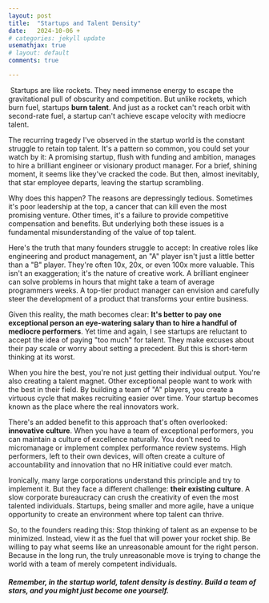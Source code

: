 ```yaml
---
layout: post
title:  "Startups and Talent Density"
date:   2024-10-06 +
# categories: jekyll update
usemathjax: true
# layout: default
comments: true

---
```


 Startups are like rockets. They need immense energy to escape the gravitational pull of obscurity and competition. But unlike rockets, which burn fuel, startups **burn talent**. And just as a rocket can't reach orbit with second-rate fuel, a startup can't achieve escape velocity with mediocre talent.

The recurring tragedy I've observed in the startup world is the constant struggle to retain top talent. It's a pattern so common, you could set your watch by it: A promising startup, flush with funding and ambition, manages to hire a brilliant engineer or visionary product manager. For a brief, shining moment, it seems like they've cracked the code. But then, almost inevitably, that star employee departs, leaving the startup scrambling.

Why does this happen? The reasons are depressingly tedious. Sometimes it's poor leadership at the top, a cancer that can kill even the most promising venture. Other times, it's a failure to provide competitive compensation and benefits. But underlying both these issues is a fundamental misunderstanding of the value of top talent.

Here's the truth that many founders struggle to accept: In creative roles like engineering and product management, an "A" player isn't just a little better than a "B" player. They're often 10x, 20x, or even 100x more valuable. This isn't an exaggeration; it's the nature of creative work. A brilliant engineer can solve problems in hours that might take a team of average programmers weeks. A top-tier product manager can envision and carefully steer the development of a product that transforms your entire business.

Given this reality, the math becomes clear: **It's better to pay one exceptional person an eye-watering salary than to hire a handful of mediocre performers**. Yet time and again, I see startups are reluctant to accept the idea of paying "too much" for talent. They make excuses about their pay scale or worry about setting a precedent. But this is short-term thinking at its worst.

When you hire the best, you're not just getting their individual output. You're also creating a talent magnet. Other exceptional people want to work with the best in their field. By building a team of "A" players, you create a virtuous cycle that makes recruiting easier over time. Your startup becomes known as the place where the real innovators work.

There's an added benefit to this approach that's often overlooked: **innovative culture**. When you have a team of exceptional performers, you can maintain a culture of excellence naturally. You don't need to micromanage or implement complex performance review systems. High performers, left to their own devices, will often create a culture of accountability and innovation that no HR initiative could ever match.

Ironically, many large corporations understand this principle and try to implement it. But they face a different challenge: **their existing culture**. 
A slow corporate bureaucracy can crush the creativity of even the most talented individuals. Startups, being smaller and more agile, have a unique opportunity to create an environment where top talent can thrive.

So, to the founders reading this: Stop thinking of talent as an expense to be minimized. Instead, view it as the fuel that will power your rocket ship. Be willing to pay what seems like an unreasonable amount for the right person. Because in the long run, the truly unreasonable move is trying to change the world with a team of merely competent individuals.

##### Remember, in the startup world, talent density is destiny. Build a team of stars, and you might just become one yourself.





